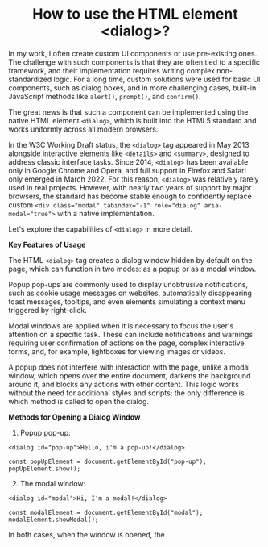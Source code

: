 <h1 align="center">How to use the HTML element &lt;dialog&gt;?</h1>

In my work, I often create custom UI components or use pre-existing ones. The challenge with such components is that they are often tied to a specific framework, and their implementation requires writing complex non-standardized logic. For a long time, custom solutions were used for basic UI components, such as dialog boxes, and in more challenging cases, built-in JavaScript methods like `alert()`, `prompt()`, and `confirm()`.

The great news is that such a component can be implemented using the native HTML element `<dialog>`, which is built into the HTML5 standard and works uniformly across all modern browsers.

In the W3C Working Draft status, the `<dialog>` tag appeared in May 2013 alongside interactive elements like `<details>` and `<summary>`, designed to address classic interface tasks. Since 2014, `<dialog>` has been available only in Google Chrome and Opera, and full support in Firefox and Safari only emerged in March 2022. For this reason, `<dialog>` was relatively rarely used in real projects. However, with nearly two years of support by major browsers, the standard has become stable enough to confidently replace custom `<div class="modal" tabindex="-1" role="dialog" aria-modal="true">` with a native implementation.

Let's explore the capabilities of `<dialog>` in more detail.

**Key Features of Usage**

The HTML `<dialog>` tag creates a dialog window hidden by default on the page, which can function in two modes: as a popup or as a modal window.

Popup pop-ups are commonly used to display unobtrusive notifications, such as cookie usage messages on websites, automatically disappearing toast messages, tooltips, and even elements simulating a context menu triggered by right-click.

Modal windows are applied when it is necessary to focus the user's attention on a specific task. These can include notifications and warnings requiring user confirmation of actions on the page, complex interactive forms, and, for example, lightboxes for viewing images or videos.

A popup does not interfere with interaction with the page, unlike a modal window, which opens over the entire document, darkens the background around it, and blocks any actions with other content. This logic works without the need for additional styles and scripts; the only difference is which method is called to open the dialog.

**Methods for Opening a Dialog Window**

1. Popup pop-up:
 ```
 <dialog id="pop-up">Hello, i'm a pop-up!</dialog>
 ```
 ```
 const popUpElement = document.getElementById("pop-up");
popUpElement.show();
```
2. The modal window:
```
<dialog id="modal">Hi, I'm a modal!</dialog>
```
```
сonst modalElement = document.getElementById("modal");
modalElement.showModal();
```


In both cases, when the window is opened, the <dialog> tag is assigned the boolean attribute open with a value of true. While you can directly set the attribute value to true, in this case, the dialog window will open as a pop-up, and you won't be able to interact with it like a modal. Therefore, to render modal windows, you should use the corresponding method only. To create an initially open pop-up, you can even do without JavaScript:

```
<dialog open>Hello, i'm a pop-up!</dialog>
```

**Try it out:**

Opening a pop-up using the .show() method: [link](https://codepen.io/alexgriss/pen/zYeMKJE)

Opening a modal using the .showModal() method: [link](https://codepen.io/alexgriss/pen/jOdQMeq)

Changing the open attribute directly: [link](https://codepen.io/alexgriss/pen/wvNQzRB)

**Ways to close the dialog window:**

Dialog windows are closed in the same way, regardless of how they were opened. Here are a few ways to close a pop-up or modal window:

1. by calling the .close() method:
```
 сonst dialogElement = document.getElementById("dialog");
dialogElement.close();
```
2. through initiation of the submit event in the context of a form with attribute `method="dialog"`
```
<dialog>
  <h2>Закрой меня!</h2>
  <form method="dialog">
     <button>Закрыть</button>
  </form>
</dialog>
```

3. by Esc key

      Closing via the Esc key works only for modal windows. When closed using this method, the cancel event is triggered first, and only then the close event – this is convenient, for example, to warn the user that changes made in a form inside the modal will not be saved.


**Try it out:**

Closing the dialog window using the close method: [link](https://codepen.io/alexgriss/pen/GRzwjaV)

Closing the dialog window via form submission: [link](https://codepen.io/alexgriss/pen/jOdQVNV)

Closing the modal via pressing Esc: [link](https://codepen.io/alexgriss/pen/KKJrNKW)

Preventing the modal from closing via Esc by listening to the cancel event: [link](https://codepen.io/alexgriss/pen/mdvQObN)

**Return value on closing:**

When closing the dialog window through a form with the attribute method="dialog", you can get and process the value indicating the button that was pressed before closing. This is useful if different actions need to be performed on the page after pressing different closing buttons. To do this, you can access the returnValue property of the dialog element, which will contain the value of the value attribute of the button that the user pressed to close the window.

**Try it out:** [link](https://codepen.io/alexgriss/pen/ZEwmBKx)

## More about the mechanics:
Let's take a closer look at the mechanics of how the dialog box works and the details of the browser implementation.

**Mechanics of pop-up:**

If the <dialog> element was opened as a pop-up using the .show() method or directly by specifying the open attribute, the browser engine will automatically position the pop-up as an absolutely positioned block element where it was specified in the DOM. Basic CSS styles, including margins and borders, will be applied to this element, and the first focusable element inside the window will receive focus automatically through the global autofocus attribute. Interaction with the rest of the page will still be possible.

**Mechanics of modal window:**

The modal window is structured and operates somewhat more complexly than a pop-up.

**Document Overlay:**

When opening a modal window using the .showModal() method, the <dialog> element is rendered in a special layer of the HTML document. This layer covers the entire width and height of the visible area of the page, being positioned above the entire document. This layer is called the top layer of the document and is an internal concept of the browser – it cannot be directly controlled. In certain browsers, such as Google Chrome, each modal window is rendered in a separate DOM node of the top layer, which can be seen in the element inspector.

The concept of layers refers to the stacking context concept, which describes how elements are positioned relative to each other along the Z-axis in relation to the user in front of the screen. For example, when setting the z-index CSS property for an element, we create a stacking context confined to that element. The position of the element will be calculated relative to the positions of its neighbors, and all z-index values of child elements will only be considered within the stacking context of the parent. This hierarchy of stacking contexts can be represented as a layered structure, and an open modal window will always be at the top of this hierarchy since it is rendered in the top layer, and there is no need to set the CSS rule z-index for it.

Learn more about *stacking context*: [link](https://developer.mozilla.org/en-US/docs/Web/CSS/CSS_positioned_layout/Understanding_z-index/Stacking_context)

**Learn more about which elements are rendered in the top layer:** [link](https://developer.mozilla.org/en-US/docs/Glossary/Top_layer)

*Document Blocking:*

When the modal element is rendered in the top layer, a pseudo-element ::backdrop is created beneath it, whose dimensions are set to the current visible area of the document. This backdrop prevents actions on the rest of the page, even if the CSS rule pointer-events: none is set for it.

Additional blocking of user actions is provided by automatically setting the global inert attribute for all elements except the modal window. The inert attribute prevents the triggering of click and focus events within elements for which it is set, and also hides them from screen readers and other accessibility technologies.

Learn more about the inert attribute: [link](https://developer.mozilla.org/en-US/docs/Web/HTML/Global_attributes/inert)

*Focus Behavior:*

The first focusable element inside the modal will automatically receive focus when the modal is opened. To change the element that will have initial focus, you can use the autofocus or tabindex attributes. Setting tabindex for the dialog element is not possible since it is, in any case, the only element on the page to which the inert attribute logic does not apply.

When closing the dialog window, the focus returns to the element that triggered its opening.

**Addressing Interaction Issues with Modal Windows:**

Unfortunately, the native implementation of the <dialog> element does not cover all aspects of interacting with modal windows. Below, I propose solutions to key UX problems that may arise when using modal windows.

*Scroll Locking:*

Although the native implementation of the modal window creates a pseudo-element ::backdrop that sits above the page and prevents interaction with the content, scrolling is still accessible. This can distract the user, so it is recommended to trim the `body` content when opening a modal window:

```
body {
  overflow: hidden;
}
```
This css-rule will have to be dynamically added and removed each time the modal window is opened and closed. This can be achieved by manipulating the class containing this CSS rule:
```
// open
document.body.classList.add("scroll-lock");
// close
document.body.classList.remove("scroll-lock");
```
You can also use the :has selector if the support status of this selector meets the requirements of the project:
```
body:has(dialog[open]) {
  overflow: hidden;
}
```

**Closing the dialog by clicking on the free area**
This is a standard UX scenario for a modal window and can be implemented in several ways. I suggest exploring two solutions to this problem:

*Method based on the features of the* `::backdrop`

   Clicking on the pseudo-element backdrop is considered as a click on the dialog element itself. Therefore, if you wrap the entire content of the modal window in an additional `<div>` and then cover the dialog element with it, you can determine whether the click was directed to the backdrop or the content of the modal window.

   Don't forget to reset the default browser styles of margins and borders for the `<dialog>` element to prevent accidentally closing the modal window when clicking on them:
```
dialog {
  padding: 0;
  border: none;
}
```

Now we apply the styling for the window's common borders and margins only to the inner wrapper.

Now, let's write a function that will close the modal window only when clicking on the backdrop, not on the inner wrapper element:

```
const handleModalClick = ({ currentTarget, target }) => {
  const isClickedOnBackdrop = target === currentTarget;

  if (isClickedOnBackdrop) {
    currentTarget.close();
  }
}

modalElement.addEventListener("click", handleModalClick);
```
*Method based on detecting dialog window dimensions*

Unlike the first method, which required wrapping the inner content of the modal window in an additional element, this method does not require the use of an additional wrapper. All that is needed is to check whether the cursor coordinates extend beyond the area of the window element when clicked:

```
const handleModalClick = (event) => {
  const modalRect = modalElement.getBoundingClientRect();

  if (
    event.clientX < modalRect.left ||
    event.clientX > modalRect.right ||
    event.clientY < modalRect.top ||
    event.clientY > modalRect.bottom
  ) {
    modalElement.close();
  }
};

modalElement.addEventListener("click", handleModalClick);
```
